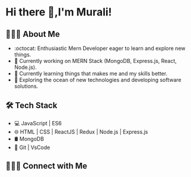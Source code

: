 # Hi there 👋,I'm Murali!

## 👨🏻‍💻 About Me
* :octocat: Enthusiastic Mern Developer eager to learn and explore new things.
* 🔭 Currently working on MERN Stack (MongoDB, Express.js, React, Node.js).
* 🌱 Currently learning things that makes me and my skills better.
* 🤔 Exploring the ocean of new technologies and developing software solutions.




## 🛠  Tech Stack
* :computer: JavaScript | ES6 
* :globe_with_meridians: HTML | CSS | ReactJS | Redux |  Node.js | Express.js 
*  🛢 MongoDB 
* :hammer: Git | VsCode

## :link:🤝🏻  Connect with Me




